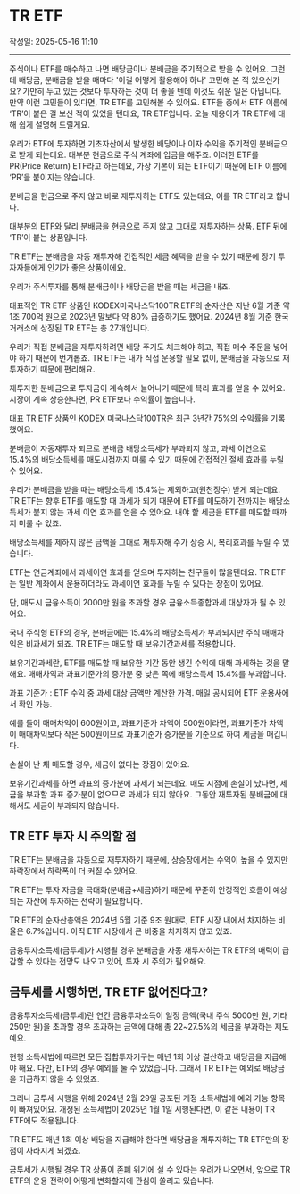 # TR ETF

작성일: 2025-05-16 11:10

---

주식이나 ETF를 매수하고 나면 배당금이나 분배금을 주기적으로 받을 수 있어요. 그런데 배당금, 분배금을 받을 때마다 '이걸 어떻게 활용해야 하나' 고민해 본 적 있으신가요? 가만히 두고 있는 것보다 투자하는 것이 더 좋을 텐데 이것도 쉬운 일은 아닙니다.
만약 이런 고민들이 있다면, TR ETF를 고민해볼 수 있어요. ETF들 중에서 ETF 이름에 ‘TR’이 붙은 걸 보신 적이 있었을 텐데요, TR ETF입니다.
오늘 제용이가 TR ETF에 대해 쉽게 설명해 드릴게요.

우리가 ETF에 투자하면 기초자산에서 발생한 배당이나 이자 수익을 주기적인 분배금으로 받게 되는데요. 대부분 현금으로 주식 계좌에 입금을 해주죠. 이러한 ETF를 PR(Price Return) ETF라고 하는데요, 가장 기본이 되는 ETF이기 때문에 ETF 이름에 ‘PR’을 붙이지는 않습니다.

분배금을 현금으로 주지 않고 바로 재투자하는 ETF도 있는데요, 이를 TR ETF라고 합니다.

대부분의 ETF와 달리 분배금을 현금으로 주지 않고 그대로 재투자하는 상품. ETF 뒤에 ‘TR’이 붙는 상품입니다.

TR ETF는 분배금을 자동 재투자해 간접적인 세금 혜택을 받을 수 있기 때문에 장기 투자자들에게 인기가 좋은 상품이에요.

우리가 주식투자를 통해 분배금이나 배당금을 받을 때는 세금을 내죠.

대표적인 TR ETF 상품인 KODEX미국나스닥100TR ETF의 순자산은 지난 6월 기준 약 1조 700억 원으로 2023년 말보다 약 80% 급증하기도 했어요. 2024년 8월 기준 한국거래소에 상장된 TR ETF는 총 27개입니다.

우리가 직접 분배금을 재투자하려면 배당 주기도 체크해야 하고, 직접 매수 주문을 넣어야 하기 때문에 번거롭죠. TR ETF는 내가 직접 운용할 필요 없이, 분배금을 자동으로 재투자하기 때문에 편리해요.

재투자한 분배금으로 투자금이 계속해서 늘어나기 때문에 복리 효과를 얻을 수 있어요. 시장이 계속 상승한다면, PR ETF보다 수익률이 높습니다.

대표 TR ETF 상품인 KODEX 미국나스닥100TR은 최근 3년간 75%의 수익률을 기록했어요.

분배금이 자동재투자 되므로 분배금 배당소득세가 부과되지 않고, 과세 이연으로 15.4%의 배당소득세를 매도시점까지 미룰 수 있기 때문에 간접적인 절세 효과를 누릴 수 있어요.

우리가 분배금을 받을 때는 배당소득세 15.4%는 제외하고(원천징수) 받게 되는데요. TR ETF는 향후 ETF를 매도할 때 과세가 되기 때문에 ETF를 매도하기 전까지는 배당소득세가 붙지 않는 과세 이연 효과를 얻을 수 있어요. 내야 할 세금을 ETF를 매도할 때까지 미룰 수 있죠.

배당소득세를 제하지 않은 금액을 그대로 재투자해 주가 상승 시, 복리효과를 누릴 수 있습니다.

ETF는 연금계좌에서 과세이연 효과를 얻으며 투자하는 친구들이 많을텐데요. TR ETF는 일반 계좌에서 운용하더라도 과세이연 효과를 누릴 수 있다는 장점이 있어요.

단, 매도시 금융소득이 2000만 원을 초과할 경우 금융소득종합과세 대상자가 될 수 있어요.

국내 주식형 ETF의 경우, 분배금에는 15.4%의 배당소득세가 부과되지만 주식 매매차익은 비과세가 되죠.  TR ETF는 매도할 때 보유기간과세를 적용합니다.

보유기간과세란, ETF를 매도할 때 보유한 기간 동안 생긴 수익에 대해 과세하는 것을 말해요. 매매차익과 과표기준가의 증가분 중 낮은 쪽에 배당소득세 15.4%를 부과합니다.

과표 기준가 : ETF 수익 중 과세 대상 금액만 계산한 가격. 매일 공시되어 ETF 운용사에서 확인 가능.

예를 들어 매매차익이 600원이고, 과표기준가 차액이 500원이라면, 과표기준가 차액이 매매차익보다 작은 500원이므로 과표기준가 증가분을 기준으로 하여 세금을 매깁니다.

손실이 난 채 매도할 경우, 세금이 없다는 장점이 있어요.

보유기간과세를 하면 과표의 증가분에 과세가 되는데요. 매도 시점에 손실이 났다면, 세금을 부과할 과표 증가분이 없으므로 과세가 되지 않아요. 그동안 재투자된 분배금에 대해서도 세금이 부과되지 않습니다.

## TR ETF 투자 시 주의할 점

TR ETF는 분배금을 자동으로 재투자하기 때문에, 상승장에서는 수익이 높을 수 있지만 하락장에서 하락폭이 더 커질 수 있어요.

TR ETF는 투자 자금을 극대화(분배금+세금)하기 때문에 꾸준히 안정적인 흐름이 예상되는 자산에 투자하는 전략이 필요합니다.

TR ETF의 순자산총액은 2024년 5월 기준 9조 원대로, ETF 시장 내에서 차지하는 비율은 6.7%입니다. 아직 ETF 시장에서 큰 비중을 차지하지 않고 있죠.

금융투자소득세(금투세)가 시행될 경우 분배금을 자동 재투자하는 TR ETF의 매력이 급감할 수 있다는 전망도 나오고 있어, 투자 시 주의가 필요해요.

## 금투세를 시행하면, TR ETF 없어진다고?

금융투자소득세(금투세)란 연간 금융투자소득이 일정 금액(국내 주식 5000만 원, 기타 250만 원)을 초과할 경우 초과하는 금액에 대해 총 22~27.5%의 세금을 부과하는 제도예요.

현행 소득세법에 따르면 모든 집합투자기구는 매년 1회 이상 결산하고 배당금을 지급해야 해요. 다만, ETF의 경우 예외를 둘 수 있었습니다. 그래서 TR ETF는 예외로 배당금을 지급하지 않을 수 있었죠.

그러나 금투세 시행을 위해 2024년 2월 29일 공포된 개정 소득세법에 예외 가능 항목이 빠져있어요. 개정된 소득세법이 2025년 1월 1일 시행된다면, 이 같은 내용이 TR ETF에도 적용됩니다.

TR ETF도 매년 1회 이상 배당을 지급해야 한다면 배당금을 재투자하는 TR ETF만의 장점이 사라지게 되겠죠.

금투세가 시행될 경우 TR 상품이 존폐 위기에 설 수 있다는 우려가 나오면서, 앞으로 TR ETF의 운용 전략이 어떻게 변화할지에 관심이 쏠리고 있습니다.